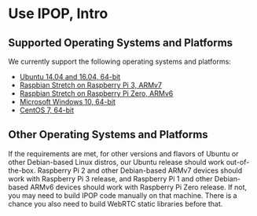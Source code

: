 # Use IPOP, Intro

## Supported Operating Systems and Platforms

We currently support the following operating systems and platforms:
- [Ubuntu 14.04 and 16.04, 64-bit](Use-IPOP-on-Ubuntu-and-Raspberry-Pi,-Manually)
- [Raspbian Stretch on Raspberry Pi 3, ARMv7](Use-IPOP-on-Ubuntu-and-Raspberry-Pi,-Manually)
- [Raspbian Stretch on Raspberry Pi Zero, ARMv6](Use-IPOP-on-Ubuntu-and-Raspberry-Pi,-Manually)
- [Microsoft Windows 10, 64-bit](Use-IPOP-on-Windows,-Manually)
- [CentOS 7, 64-bit](Use-IPOP-on-CentOS,-Manually)

## Other Operating Systems and Platforms

If the requirements are met, for other versions and flavors of Ubuntu or other Debian-based Linux distros, our Ubuntu release should work out-of-the-box. Raspberry Pi 2 and other Debian-based ARMv7 devices should work with Raspberry Pi 3 release, and Raspberry Pi 1 and other Debian-based ARMv6 devices should work with Raspberry Pi Zero release. If not, you may need to build IPOP code manually on that machine. There is a chance you also need to build WebRTC static libraries before that.